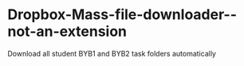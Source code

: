 # Dropbox-Mass-file-downloader--not-an-extension
 Download all student BYB1 and BYB2 task folders automatically
